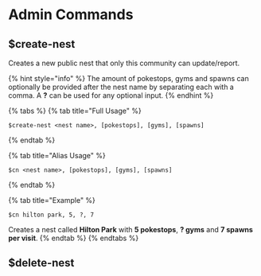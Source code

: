 # Admin Commands

## $create-nest

Creates a new public nest that only this community can update/report.

{% hint style="info" %}
The amount of pokestops, gyms and spawns can optionally be provided after the nest name by separating each with a comma. A **?** can be used for any optional input.
{% endhint %}

{% tabs %}
{% tab title="Full Usage" %}
```text
$create-nest <nest name>, [pokestops], [gyms], [spawns]
```
{% endtab %}

{% tab title="Alias Usage" %}
```text
$cn <nest name>, [pokestops], [gyms], [spawns]
```
{% endtab %}

{% tab title="Example" %}
```text
$cn hilton park, 5, ?, 7
```

Creates a nest called **Hilton Park** with **5 pokestops**, **? gyms** and **7 spawns per visit**.
{% endtab %}
{% endtabs %}

## $delete-nest




